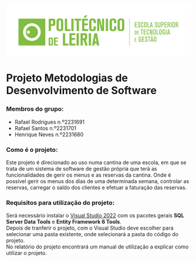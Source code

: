 ![politcnico logo](politecnico_logo.jpg)

# Projeto Metodologias de Desenvolvimento de Software

### Membros do grupo:
* Rafael Rodrigues n.º2231691
* Rafael Santos n.º2231701
* Henrique Neves n.º2231680

### Como é o projeto:
Este projeto é direcionado ao uso numa cantina de uma escola, em que se trata de um sistema de software de gestão própria que terá as funcionalidades de gerir os menus e as reservas da cantina. Onde é possível gerir os menus dos dias de uma determinada semana, controlar as reservas, carregar o saldo dos clientes e efetuar a faturação das reservas. 

### Requisitos para utilização do projeto:
Será necessário instalar o [Visual Studio 2022](https://visualstudio.microsoft.com/vs/) com os pacotes gerais ****SQL Server Data Tools**** e ****Entity Framework 6 Tools****.\
Depois de tranferir o projeto, com o Visual Studio deve escolher para selecionar uma pasta existente, onde selecionará a pasta do código do projeto.\
No relatório do projeto encontrará um manual de utilização a explicar como utilizar o projeto.
